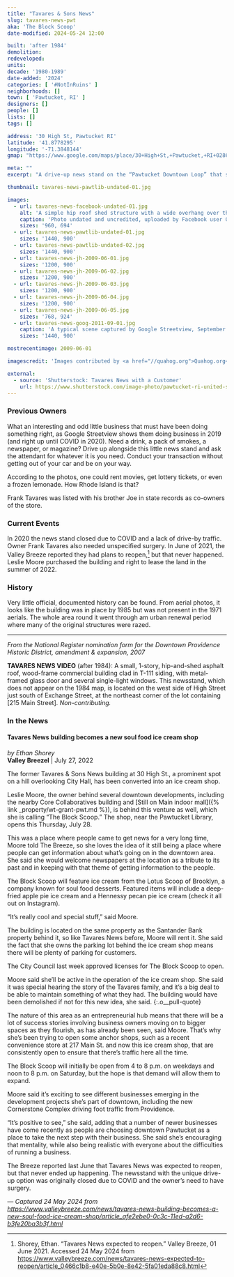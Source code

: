 ```yaml
---
title: "Tavares & Sons News"
slug: tavares-news-pwt
aka: 'The Block Scoop'
date-modified: 2024-05-24 12:00

built: 'after 1984'
demolition:
redeveloped:
units:
decade: '1980-1989'
date-added: '2024'
categories: [ '#NotInRuins' ]
neighborhoods: []
town: [ 'Pawtucket, RI' ]
designers: []
people: []
lists: []
tags: []

address: '30 High St, Pawtucket RI'
latitude: '41.8778295'
longitude: '-71.3848144'
gmap: "https://www.google.com/maps/place/30+High+St,+Pawtucket,+RI+02860/@41.8778295,-71.3848144,19z/data=!4m6!3m5!1s0x89e4435366f65665:0xe8d7ab99afa3633!8m2!3d41.8778256!4d-71.3841653!16s%2Fg%2F11cnch49pm?entry=ttu"

meta: ""
excerpt: "A drive-up news stand on the “Pawtucket Downtown Loop” that survived for almost 40 years"

thumbnail: tavares-news-pawtlib-undated-01.jpg

images:
  - url: tavares-news-facebook-undated-01.jpg
    alt: 'A simple hip roof shed structure with a wide overhang over the sidewalk and very little space inside. Once stocked with newsstand items like cigareets, newspapers and magazines, lottery tickets, and the like, all available by driving your car up to the front door and asking the attendant for whatever you needed.'
    caption: 'Photo undated and uncredited, uploaded by Facebook user Quahog.org'
    sizes: '960, 694'
  - url: tavares-news-pawtlib-undated-01.jpg
    sizes: '1440, 900'
  - url: tavares-news-pawtlib-undated-02.jpg
    sizes: '1440, 900'
  - url: tavares-news-jh-2009-06-01.jpg
    sizes: '1200, 900'
  - url: tavares-news-jh-2009-06-02.jpg
    sizes: '1200, 900'
  - url: tavares-news-jh-2009-06-03.jpg
    sizes: '1200, 900'
  - url: tavares-news-jh-2009-06-04.jpg
    sizes: '1200, 900'
  - url: tavares-news-jh-2009-06-05.jpg
    sizes: '768, 924'
  - url: tavares-news-goog-2011-09-01.jpg
    caption: 'A typical scene captured by Google Streetview, September 2011'
    sizes: '1440, 900'

mostrecentimage: 2009-06-01

imagescredit: 'Images contributed by <a href="//quahog.org">Quahog.org</a>, the <a href="//www.flickr.com/photos/pawtucketlibrary/51990887109/in/photolist-2myMBqd-2ndfTpk-2ndhgDV-2oiwMsq">Pawtucket Library</a>, and Google Streetview'

external:
  - source: 'Shutterstock: Tavares News with a Customer'
    url: https://www.shutterstock.com/image-photo/pawtucket-ri-united-states-august-2019-1478820518
---
```


### Previous Owners

What an interesting and odd little business that must have been doing something right, as Google Streetview shows them doing business in 2019 (and right up until COVID in 2020). Need a drink, a pack of smokes, a newspaper, or magazine? Drive up alongside this little news stand and ask the attendant for whatever it is you need. Conduct your transaction without getting out of your car and be on your way.

According to the photos, one could rent movies, get lottery tickets, or even a frozen lemonade. How Rhode Island is that?

Frank Tavares was listed with his brother Joe in state records as co-owners of the store.


### Current Events

In 2020 the news stand closed due to COVID and a lack of drive-by traffic. Owner Frank Tavares also needed unspecified surgery. In June of 2021, the Valley Breeze reported they had plans to reopen,[^1] but that never happened. Leslie Moore purchased the building and right to lease the land in the summer of 2022.

[^1]: Shorey, Ethan. “Tavares News expected to reopen.” Valley Breeze, 01 June 2021. Accessed 24 May 2024 from https://www.valleybreeze.com/news/tavares-news-expected-to-reopen/article_0466c1b8-e40e-5b0e-8e42-5fa01eda88c8.html


### History

Very little official, documented history can be found. From aerial photos, it looks like the building was in place by 1985 but was not present in the 1971 aerials. The whole area round it went through am urban renewal period where many of the original structures were razed.

***

_From the National Register nomination form for the Downtown Providence Historic District, amendment & expansion, 2007_

**TAVARES NEWS VIDEO** (after 1984): A small, 1-story, hip-and-shed asphalt roof, wood-frame commercial building clad in T-111 siding, with metal-framed glass door and several single-light windows. This newsstand, which does not appear on the 1984 map, is located on the west side of High Street just south of Exchange Street, at the northeast corner of the lot containing [215 Main Street]. _Non-contributing._


### In the News

####  Tavares News building becomes a new soul food ice cream shop

_by Ethan Shorey_  
**Valley Breezel** | July 27, 2022

The former Tavares & Sons News building at 30 High St., a prominent spot on a hill overlooking City Hall, has been converted into an ice cream shop.

Leslie Moore, the owner behind several downtown developments, including the nearby Core Collaboratives building and [Still on Main indoor mall]({% link _property/wt-grant-pwt.md %}), is behind this venture as well, which she is calling “The Block Scoop.” The shop, near the Pawtucket Library, opens this Thursday, July 28.

This was a place where people came to get news for a very long time, Moore told The Breeze, so she loves the idea of it still being a place where people can get information about what’s going on in the downtown area. She said she would welcome newspapers at the location as a tribute to its past and in keeping with that theme of getting information to the people.

The Block Scoop will feature ice cream from the Lotus Scoop of Brooklyn, a company known for soul food desserts. Featured items will include a deep-fried apple pie ice cream and a Hennessy pecan pie ice cream (check it all out on Instagram).

“It’s really cool and special stuff,” said Moore.

The building is located on the same property as the Santander Bank property behind it, so like Tavares News before, Moore will rent it. She said the fact that she owns the parking lot behind the ice cream shop means there will be plenty of parking for customers.

The City Council last week approved licenses for The Block Scoop to open.

Moore said she’ll be active in the operation of the ice cream shop. She said it was special hearing the story of the Tavares family, and it’s a big deal to be able to maintain something of what they had. The building would have been demolished if not for this new idea, she said.
{:.o__pull-quote}

The nature of this area as an entrepreneurial hub means that there will be a lot of success stories involving business owners moving on to bigger spaces as they flourish, as has already been seen, said Moore. That’s why she’s been trying to open some anchor shops, such as a recent convenience store at 217 Main St. and now this ice cream shop, that are consistently open to ensure that there’s traffic here all the time.

The Block Scoop will initially be open from 4 to 8 p.m. on weekdays and noon to 8 p.m. on Saturday, but the hope is that demand will allow them to expand.

Moore said it’s exciting to see different businesses emerging in the development projects she’s part of downtown, including the new Cornerstone Complex driving foot traffic from Providence.

“It’s positive to see,” she said, adding that a number of newer businesses have come recently as people are choosing downtown Pawtucket as a place to take the next step with their business. She said she’s encouraging that mentality, while also being realistic with everyone about the difficulties of running a business.

The Breeze reported last June that Tavares News was expected to reopen, but that never ended up happening. The newsstand with the unique drive-up option was originally closed due to COVID and the owner’s need to have surgery.

— _Captured 24 May 2024 from https://www.valleybreeze.com/news/tavares-news-building-becomes-a-new-soul-food-ice-cream-shop/article_afe2ebe0-0c3c-11ed-a2d6-b3fe20ba3b3f.html_